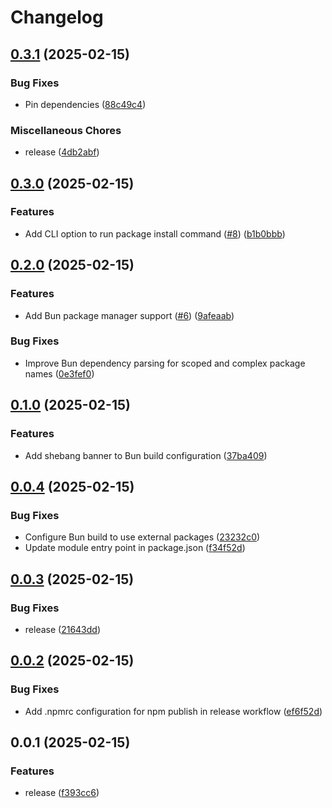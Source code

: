 # Changelog

## [0.3.1](https://github.com/koki-develop/pinpm/compare/v0.3.0...v0.3.1) (2025-02-15)


### Bug Fixes

* Pin dependencies ([88c49c4](https://github.com/koki-develop/pinpm/commit/88c49c43c67d15d92cd1934da2aab2ab9058786d))


### Miscellaneous Chores

* release ([4db2abf](https://github.com/koki-develop/pinpm/commit/4db2abff2d75eddb08b84cb6e0861b684cc9404a))

## [0.3.0](https://github.com/koki-develop/pinpm/compare/v0.2.0...v0.3.0) (2025-02-15)


### Features

* Add CLI option to run package install command ([#8](https://github.com/koki-develop/pinpm/issues/8)) ([b1b0bbb](https://github.com/koki-develop/pinpm/commit/b1b0bbb7953b29ed8db3f184786833715741bd0e))

## [0.2.0](https://github.com/koki-develop/pinpm/compare/v0.1.0...v0.2.0) (2025-02-15)


### Features

* Add Bun package manager support ([#6](https://github.com/koki-develop/pinpm/issues/6)) ([9afeaab](https://github.com/koki-develop/pinpm/commit/9afeaabeb42efa51ca8a1db70f6e739818eeedf3))


### Bug Fixes

* Improve Bun dependency parsing for scoped and complex package names ([0e3fef0](https://github.com/koki-develop/pinpm/commit/0e3fef016c06509c080811e0cd1608c2f47524be))

## [0.1.0](https://github.com/koki-develop/pinpm/compare/v0.0.4...v0.1.0) (2025-02-15)


### Features

* Add shebang banner to Bun build configuration ([37ba409](https://github.com/koki-develop/pinpm/commit/37ba4091c8fcf975854020ab8b6e1f6687b94d27))

## [0.0.4](https://github.com/koki-develop/pinpm/compare/v0.0.3...v0.0.4) (2025-02-15)


### Bug Fixes

* Configure Bun build to use external packages ([23232c0](https://github.com/koki-develop/pinpm/commit/23232c0aade9019ac8368065471044a4609b09fe))
* Update module entry point in package.json ([f34f52d](https://github.com/koki-develop/pinpm/commit/f34f52d3ec792ae01317941cfaa0c005f7d1a9a5))

## [0.0.3](https://github.com/koki-develop/pinpm/compare/v0.0.2...v0.0.3) (2025-02-15)


### Bug Fixes

* release ([21643dd](https://github.com/koki-develop/pinpm/commit/21643ddd44baadbf24e39a59bfff68f64bb19d4f))

## [0.0.2](https://github.com/koki-develop/pinpm/compare/v0.0.1...v0.0.2) (2025-02-15)


### Bug Fixes

* Add .npmrc configuration for npm publish in release workflow ([ef6f52d](https://github.com/koki-develop/pinpm/commit/ef6f52dfcf401d1060438ec73184ca567e56a5d5))

## 0.0.1 (2025-02-15)


### Features

* release ([f393cc6](https://github.com/koki-develop/pinpm/commit/f393cc69f241b01664a7d429bde9ad1e2a1cd2bd))
